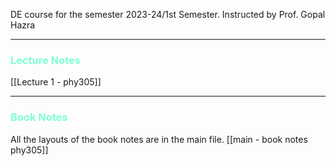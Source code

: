 
DE course for the semester 2023-24/1st Semester. 
Instructed by Prof. Gopal Hazra 

---

### <span  style = "color:AquaMarine">Lecture Notes</span>

[[Lecture 1 - phy305]]



<hr>

### <span  style = "color:AquaMarine">Book Notes</span>

All the layouts of the book notes are in the main file. 
[[main - book notes  phy305]]



